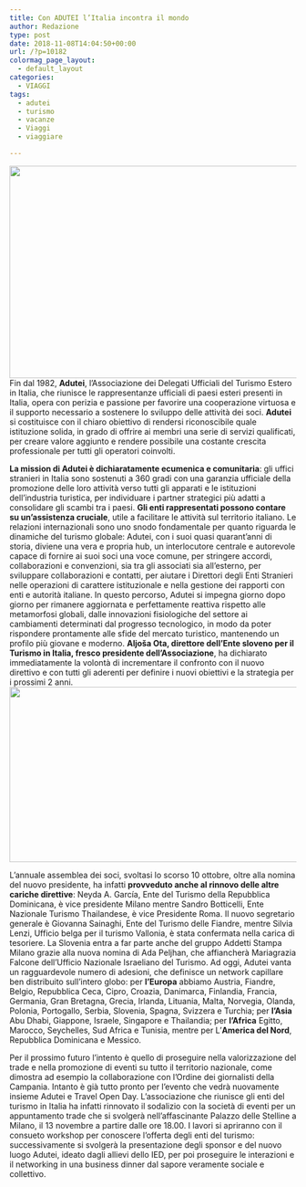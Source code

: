 ```yaml
---
title: Con ADUTEI l’Italia incontra il mondo
author: Redazione
type: post
date: 2018-11-08T14:04:50+00:00
url: /?p=10182
colormag_page_layout:
  - default_layout
categories:
  - VIAGGI
tags:
  - adutei
  - turismo
  - vacanze
  - Viaggi
  - viaggiare

---
```

<img decoding="async" loading="lazy" class="alignleft wp-image-10184 " src="https://progressonline.it/wp-content/uploads/2018/11/GoEuro_viaggiare_da_soli-750x500.jpg" alt="" width="558" height="372" />Fin dal 1982, **Adutei**, l’Associazione dei Delegati Ufficiali del Turismo Estero in Italia, che riunisce le rappresentanze ufficiali di paesi esteri presenti in Italia, opera con perizia e passione per favorire una cooperazione virtuosa e il supporto necessario a sostenere lo sviluppo delle attività dei soci. **Adutei** si costituisce con il chiaro obiettivo di rendersi riconoscibile quale istituzione solida, in grado di offrire ai membri una serie di servizi qualificati, per creare valore aggiunto e rendere possibile una costante crescita professionale per tutti gli operatori coinvolti.

**La mission di Adutei è dichiaratamente ecumenica e comunitaria**: gli uffici stranieri in Italia sono sostenuti a 360 gradi con una garanzia ufficiale della promozione delle loro attività verso tutti gli apparati e le istituzioni dell’industria turistica, per individuare i partner strategici più adatti a consolidare gli scambi tra i paesi. **Gli enti rappresentati possono contare su un’assistenza cruciale**, utile a facilitare le attività sul territorio italiano. Le relazioni internazionali sono uno snodo fondamentale per quanto riguarda le dinamiche del turismo globale: Adutei, con i suoi quasi quarant’anni di storia, diviene una vera e propria hub, un interlocutore centrale e autorevole capace di fornire ai suoi soci una voce comune, per stringere accordi, collaborazioni e convenzioni, sia tra gli associati sia all’esterno, per sviluppare collaborazioni e contatti, per aiutare i Direttori degli Enti Stranieri nelle operazioni di carattere istituzionale e nella gestione dei rapporti con enti e autorità italiane. In questo percorso, Adutei si impegna giorno dopo giorno per rimanere aggiornata e perfettamente reattiva rispetto alle metamorfosi globali, dalle innovazioni fisiologiche del settore ai cambiamenti determinati dal progresso tecnologico, in modo da poter rispondere prontamente alle sfide del mercato turistico, mantenendo un profilo più giovane e moderno. **Aljoša Ota, direttore dell’Ente sloveno per il Turismo in Italia, fresco presidente dell’Associazione**, ha dichiarato immediatamente la volontà di incrementare il confronto con il nuovo direttivo e con tutti gli aderenti per definire i nuovi obiettivi e la strategia per i prossimi 2 anni.<img decoding="async" loading="lazy" class="alignright wp-image-10183 " src="https://progressonline.it/wp-content/uploads/2018/11/viaggiare-1.jpg" alt="" width="546" height="307" />

L’annuale assemblea dei soci, svoltasi lo scorso 10 ottobre, oltre alla nomina del nuovo presidente, ha infatti **provveduto anche al rinnovo delle altre cariche direttive**: Neyda A. García, Ente del Turismo della Repubblica Dominicana, è vice presidente Milano mentre Sandro Botticelli, Ente Nazionale Turismo Thailandese, è vice Presidente Roma. Il nuovo segretario generale è Giovanna Sainaghi, Ente del Turismo delle Fiandre, mentre Silvia Lenzi, Ufficio belga per il turismo Vallonia, è stata confermata nella carica di tesoriere. La Slovenia entra a far parte anche del gruppo Addetti Stampa Milano grazie alla nuova nomina di Ada Peljhan, che affiancherà Mariagrazia Falcone dell’Ufficio Nazionale Israeliano del Turismo. Ad oggi, Adutei vanta un ragguardevole numero di adesioni, che definisce un network capillare ben distribuito sull’intero globo: per **l’Europa** abbiamo Austria, Fiandre, Belgio, Repubblica Ceca, Cipro, Croazia, Danimarca, Finlandia, Francia, Germania, Gran Bretagna, Grecia, Irlanda, Lituania, Malta, Norvegia, Olanda, Polonia, Portogallo, Serbia, Slovenia, Spagna, Svizzera e Turchia; per **l’Asia** Abu Dhabi, Giappone, Israele, Singapore e Thailandia; per **l’Africa** Egitto, Marocco, Seychelles, Sud Africa e Tunisia, mentre per L’**America del Nord**, Repubblica Dominicana e Messico.

Per il prossimo futuro l’intento è quello di proseguire nella valorizzazione del trade e nella promozione di eventi su tutto il territorio nazionale, come dimostra ad esempio la collaborazione con l’Ordine dei giornalisti della Campania. Intanto è già tutto pronto per l’evento che vedrà nuovamente insieme Adutei e Travel Open Day. L’associazione che riunisce gli enti del turismo in Italia ha infatti rinnovato il sodalizio con la società di eventi per un appuntamento trade che si svolgerà nell’affascinante Palazzo delle Stelline a Milano, il 13 novembre a partire dalle ore 18.00. I lavori si apriranno con il consueto workshop per conoscere l’offerta degli enti del turismo: successivamente si svolgerà la presentazione degli sponsor e del nuovo luogo Adutei, ideato dagli allievi dello IED, per poi proseguire le interazioni e il networking in una business dinner dal sapore veramente sociale e collettivo.